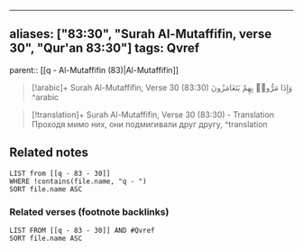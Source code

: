 
---
aliases: ["83:30", "Surah Al-Mutaffifin, verse 30", "Qur'an 83:30"]
tags: Qvref
---

parent:: [[q - Al-Mutaffifin (83)|Al-Mutaffifin]]

> [!arabic]+ Surah Al-Mutaffifin, Verse 30 (83:30)
> <span class="quran-arabic">وَإِذَا مَرُّوا۟ بِهِمْ يَتَغَامَزُونَ</span>
^arabic

> [!translation]+ Surah Al-Mutaffifin, Verse 30 (83:30) - Translation
> Проходя мимо них, они подмигивали друг другу,
^translation



## Related notes
```dataview
LIST from [[q - 83 - 30]]
WHERE !contains(file.name, "q - ")
SORT file.name ASC
```

### Related verses (footnote backlinks)
```dataview
LIST FROM [[q - 83 - 30]] AND #Qvref
SORT file.name ASC
```

